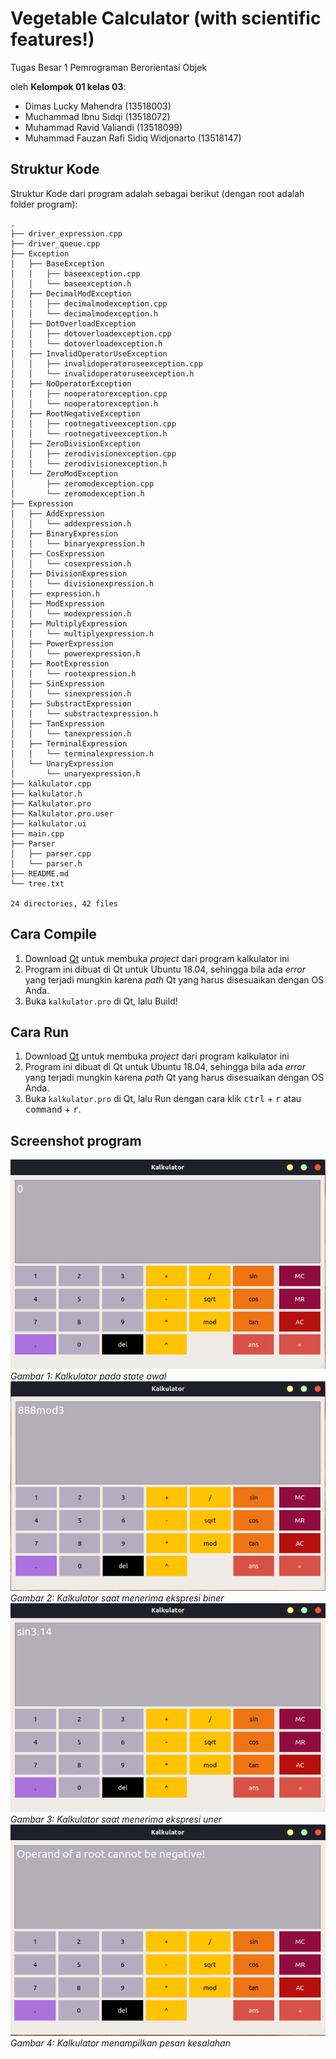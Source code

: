 # Vegetable Calculator (with scientific features!)
Tugas Besar 1 Pemrograman Berorientasi Objek

oleh __Kelompok 01 kelas 03__:
- Dimas Lucky Mahendra (13518003)
- Muchammad Ibnu Sidqi (13518072)
- Muhammad Ravid Valiandi (13518099)
- Muhammad Fauzan Rafi Sidiq Widjonarto (13518147)

## Struktur Kode
Struktur Kode dari program adalah sebagai berikut (dengan root adalah folder program):
```
.
├── driver_expression.cpp
├── driver_queue.cpp
├── Exception
│   ├── BaseException
│   │   ├── baseexception.cpp
│   │   └── baseexception.h
│   ├── DecimalModException
│   │   ├── decimalmodexception.cpp
│   │   └── decimalmodexception.h
│   ├── DotOverloadException
│   │   ├── dotoverloadexception.cpp
│   │   └── dotoverloadexception.h
│   ├── InvalidOperatorUseException
│   │   ├── invalidoperatoruseexception.cpp
│   │   └── invalidoperatoruseexception.h
│   ├── NoOperatorException
│   │   ├── nooperatorexception.cpp
│   │   └── nooperatorexception.h
│   ├── RootNegativeException
│   │   ├── rootnegativeexception.cpp
│   │   └── rootnegativeexception.h
│   ├── ZeroDivisionException
│   │   ├── zerodivisionexception.cpp
│   │   └── zerodivisionexception.h
│   └── ZeroModException
│       ├── zeromodexception.cpp
│       └── zeromodexception.h
├── Expression
│   ├── AddExpression
│   │   └── addexpression.h
│   ├── BinaryExpression
│   │   └── binaryexpression.h
│   ├── CosExpression
│   │   └── cosexpression.h
│   ├── DivisionExpression
│   │   └── divisionexpression.h
│   ├── expression.h
│   ├── ModExpression
│   │   └── modexpression.h
│   ├── MultiplyExpression
│   │   └── multiplyexpression.h
│   ├── PowerExpression
│   │   └── powerexpression.h
│   ├── RootExpression
│   │   └── rootexpression.h
│   ├── SinExpression
│   │   └── sinexpression.h
│   ├── SubstractExpression
│   │   └── substractexpression.h
│   ├── TanExpression
│   │   └── tanexpression.h
│   ├── TerminalExpression
│   │   └── terminalexpression.h
│   └── UnaryExpression
│       └── unaryexpression.h
├── kalkulator.cpp
├── kalkulator.h
├── Kalkulator.pro
├── Kalkulator.pro.user
├── kalkulator.ui
├── main.cpp
├── Parser
│   ├── parser.cpp
│   └── parser.h
├── README.md
└── tree.txt

24 directories, 42 files
```
## Cara Compile
1. Download [Qt](https://www.qt.io/download) untuk membuka _project_ dari program kalkulator ini
2. Program ini dibuat di Qt untuk Ubuntu 18.04, sehingga bila ada _error_ yang terjadi mungkin karena _path_ Qt yang harus disesuaikan dengan OS Anda.
3. Buka `kalkulator.pro` di Qt, lalu Build!

## Cara Run
1. Download [Qt](https://www.qt.io/download) untuk membuka _project_ dari program kalkulator ini
2. Program ini dibuat di Qt untuk Ubuntu 18.04, sehingga bila ada _error_ yang terjadi mungkin karena _path_ Qt yang harus disesuaikan dengan OS Anda.
3. Buka `kalkulator.pro` di Qt, lalu Run dengan cara klik <kbd>ctrl</kbd> + <kbd>r</kbd> atau <kbd>command</kbd> + <kbd>r</kbd>.

## Screenshot program
![Kalkulator pada state awal](./assets/frontend.png)
*Gambar 1: Kalkulator pada state awal*
![Kalkulator dengan ekspresi biner](./assets/binary1.png)
*Gambar 2: Kalkulator saat menerima ekspresi biner*
![Kalkulator dengan ekspresi uner](./assets/unary1.png)
*Gambar 3: Kalkulator saat menerima ekspresi uner*
![Kalkulator dengan pesan kesalahan](./assets/err1.png)
*Gambar 4: Kalkulator menampilkan pesan kesalahan*